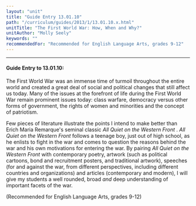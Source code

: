 ```yaml
---
layout: "unit"
title: "Guide Entry 13.01.10"
path: "/curriculum/guides/2013/1/13.01.10.x.html"
unitTitle: "The First World War: How, When and Why?"
unitAuthor: "Molly Seely"
keywords: ""
recommendedFor: "Recommended for English Language Arts, grades 9-12"
---
```

<body>
<hr/>
<h4>
Guide Entry to 13.01.10:
</h4>
<p>
The First World War was an immense time of turmoil throughout the entire world and created a great deal of social and political changes that still affect us today. Many of the issues at the forefront of life during the First World War remain prominent issues today: class warfare, democracy versus other forms of government, the rights of women and minorities and the concept of patriotism.
</p>
<p>
Few pieces of literature illustrate the points I intend to make better than Erich Maria Remarque's seminal classic
<i>
All Quiet on the Western Front
</i>
.
<i>
All Quiet on the Western Front
</i>
follows a teenage boy, just out of high school, as he enlists to fight in the war and comes to question the reasons behind the war and his own motivations for entering the war. By pairing
<i>
All Quiet on the Western Front
</i>
with contemporary poetry, artwork (such as political cartoons, bond and recruitment posters, and traditional artwork), speeches (for and against the war, from different perspectives, including different countries and organizations) and articles (contemporary and modern), I will give my students a well rounded, broad
<i>
and
</i>
deep understanding of important facets of the war.
</p>
<p>
(Recommended for English Language Arts, grades 9-12)
</p>
</body>